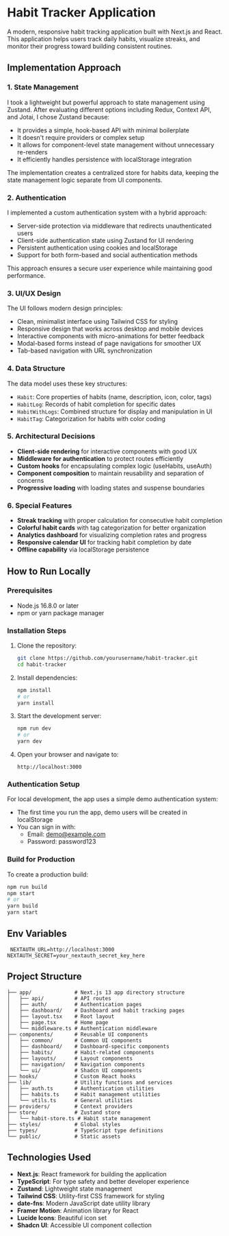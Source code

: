 # Habit Tracker Application

A modern, responsive habit tracking application built with Next.js and React. This application helps users track daily habits, visualize streaks, and monitor their progress toward building consistent routines.

## Implementation Approach

### 1. State Management

I took a lightweight but powerful approach to state management using Zustand. After evaluating different options including Redux, Context API, and Jotai, I chose Zustand because:

- It provides a simple, hook-based API with minimal boilerplate
- It doesn't require providers or complex setup
- It allows for component-level state management without unnecessary re-renders
- It efficiently handles persistence with localStorage integration

The implementation creates a centralized store for habits data, keeping the state management logic separate from UI components.

### 2. Authentication

I implemented a custom authentication system with a hybrid approach:

- Server-side protection via middleware that redirects unauthenticated users
- Client-side authentication state using Zustand for UI rendering
- Persistent authentication using cookies and localStorage
- Support for both form-based and social authentication methods

This approach ensures a secure user experience while maintaining good performance.

### 3. UI/UX Design

The UI follows modern design principles:

- Clean, minimalist interface using Tailwind CSS for styling
- Responsive design that works across desktop and mobile devices
- Interactive components with micro-animations for better feedback
- Modal-based forms instead of page navigations for smoother UX
- Tab-based navigation with URL synchronization

### 4. Data Structure

The data model uses these key structures:

- `Habit`: Core properties of habits (name, description, icon, color, tags)
- `HabitLog`: Records of habit completion for specific dates
- `HabitWithLogs`: Combined structure for display and manipulation in UI
- `HabitTag`: Categorization for habits with color coding

### 5. Architectural Decisions

- **Client-side rendering** for interactive components with good UX
- **Middleware for authentication** to protect routes efficiently
- **Custom hooks** for encapsulating complex logic (useHabits, useAuth)
- **Component composition** to maintain reusability and separation of concerns
- **Progressive loading** with loading states and suspense boundaries

### 6. Special Features

- **Streak tracking** with proper calculation for consecutive habit completion
- **Colorful habit cards** with tag categorization for better organization
- **Analytics dashboard** for visualizing completion rates and progress
- **Responsive calendar UI** for tracking habit completion by date
- **Offline capability** via localStorage persistence

## How to Run Locally

### Prerequisites

- Node.js 16.8.0 or later
- npm or yarn package manager

### Installation Steps

1. Clone the repository:
   ```bash
   git clone https://github.com/yourusername/habit-tracker.git
   cd habit-tracker
   ```

2. Install dependencies:
   ```bash
   npm install
   # or
   yarn install
   ```

3. Start the development server:
   ```bash
   npm run dev
   # or
   yarn dev
   ```

4. Open your browser and navigate to:
   ```
   http://localhost:3000
   ```

### Authentication Setup

For local development, the app uses a simple demo authentication system:

- The first time you run the app, demo users will be created in localStorage
- You can sign in with:
  - Email: demo@example.com
  - Password: password123

### Build for Production

To create a production build:

```bash
npm run build
npm start
# or
yarn build
yarn start
```

## Env Variables
 ```
  NEXTAUTH_URL=http://localhost:3000
NEXTAUTH_SECRET=your_nextauth_secret_key_here
   ```


## Project Structure

```
├── app/              # Next.js 13 app directory structure
│   ├── api/          # API routes
│   ├── auth/         # Authentication pages
│   ├── dashboard/    # Dashboard and habit tracking pages
│   ├── layout.tsx    # Root layout
│   ├── page.tsx      # Home page
│   └── middleware.ts # Authentication middleware
├── components/       # Reusable UI components
│   ├── common/       # Common UI components
│   ├── dashboard/    # Dashboard-specific components
│   ├── habits/       # Habit-related components
│   ├── layouts/      # Layout components
│   ├── navigation/   # Navigation components
│   └── ui/           # Shadcn UI components
├── hooks/            # Custom React hooks
├── lib/              # Utility functions and services
│   ├── auth.ts       # Authentication utilities
│   ├── habits.ts     # Habit management utilities
│   └── utils.ts      # General utilities
├── providers/        # Context providers
├── store/            # Zustand store
│   └── habit-store.ts # Habit state management
├── styles/           # Global styles
├── types/            # TypeScript type definitions
└── public/           # Static assets
```

## Technologies Used

- **Next.js**: React framework for building the application
- **TypeScript**: For type safety and better developer experience
- **Zustand**: Lightweight state management
- **Tailwind CSS**: Utility-first CSS framework for styling
- **date-fns**: Modern JavaScript date utility library
- **Framer Motion**: Animation library for React
- **Lucide Icons**: Beautiful icon set
- **Shadcn UI**: Accessible UI component collection 